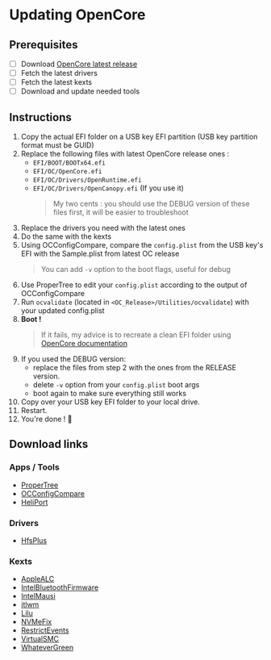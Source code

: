 # Updating OpenCore

## Prerequisites

- [ ] Download [OpenCore latest release](https://github.com/acidanthera/opencorepkg/releases)
- [ ] Fetch the latest drivers
- [ ] Fetch the latest kexts
- [ ] Download and update needed tools

## Instructions

1. Copy the actual EFI folder on a USB key EFI partition (USB key partition format must be GUID)
2. Replace the following files with latest OpenCore release ones :
   - `EFI/BOOT/BOOTx64.efi`
   - `EFI/OC/OpenCore.efi`
   - `EFI/OC/Drivers/OpenRuntime.efi`
   - `EFI/OC/Drivers/OpenCanopy.efi` (If you use it)
     > My two cents : you should use the DEBUG version of these files first, it will be easier to troubleshoot
3. Replace the drivers you need with the latest ones
4. Do the same with the kexts
5. Using OCConfigCompare, compare the `config.plist` from the USB key's EFI with the Sample.plist from latest OC release
   > You can add `-v` option to the boot flags, useful for debug
6. Use ProperTree to edit your `config.plist` according to the output of OCConfigCompare
7. Run `ocvalidate` (located in `<OC_Release>/Utilities/ocvalidate`) with your updated config.plist
8. **Boot !**
   > If it fails, my advice is to recreate a clean EFI folder using [OpenCore documentation](https://dortania.github.io/OpenCore-Install-Guide/installer-guide/opencore-efi.html)
9. If you used the DEBUG version:
   - replace the files from step 2 with the ones from the RELEASE version.
   - delete `-v` option from your `config.plist` boot args
   - boot again to make sure everything still works
10. Copy over your USB key EFI folder to your local drive.
11. Restart.
12. You're done ! 🎉

## Download links

### Apps / Tools

- [ProperTree](https://github.com/corpnewt/ProperTree)
- [OCConfigCompare](https://github.com/corpnewt/OCConfigCompare)
- [HeliPort](https://github.com/OpenIntelWireless/HeliPort/releases)

### Drivers

- [HfsPlus](https://github.com/acidanthera/OcBinaryData/blob/master/Drivers/HfsPlus.efi)

### Kexts

- [AppleALC](https://github.com/acidanthera/applealc/releases)
- [IntelBluetoothFirmware](https://github.com/OpenIntelWireless/intelbluetoothfirmware/releases)
- [IntelMausi](https://github.com/acidanthera/intelmausi/releases)
- [itlwm](https://github.com/OpenIntelWireless/itlwm/releases)
- [Lilu](https://github.com/acidanthera/lilu/releases)
- [NVMeFix](https://github.com/acidanthera/nvmefix/releases)
- [RestrictEvents](https://github.com/acidanthera/restrictevents/releases)
- [VirtualSMC](https://github.com/acidanthera/virtualsmc/releases)
- [WhateverGreen](https://github.com/acidanthera/whatevergreen/releases)

